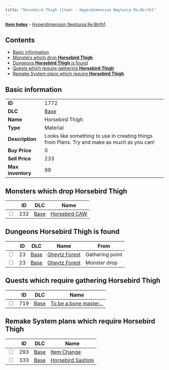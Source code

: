 ```yaml
---
title: "Horsebird Thigh (Item) - Hyperdimension Neptunia Re;Birth1"
---
```


[**Item Index**](/neptunia/rb1/item/index.html) - [Hyperdimension Neptunia Re;Birth1](/neptunia/rb1)

## Contents

- [Basic information](#basic-information)
- [Monsters which drop **Horsebird Thigh**](#monsters-which-drop-horsebird-thigh)
- [Dungeons **Horsebird Thigh** is found](#dungeons-horsebird-thigh-is-found)
- [Quests which require gathering **Horsebird Thigh**](#quests-which-require-gathering-horsebird-thigh)
- [Remake System plans which require **Horsebird Thigh**](#remake-system-plans-which-require-horsebird-thigh)

## Basic information

|   |   |
| -- | -- |
| **ID** | 1772 |
| **DLC** | [Base](/neptunia/rb1/dlc/1-base.html) |
| **Name** | Horsebird Thigh |
| **Type** | Material |
| **Description** | Looks like something to use in creating things from Plans. Try and make as much as you can! |
| **Buy Price** | 0 |
| **Sell Price** | 233 |
| **Max inventory** | 99 |


## Monsters which drop **Horsebird Thigh**

|    | ID | DLC | Name |
| -- | -- | --- | ---- |
| <input type="checkbox" id="rb1-monster-1-232" class="trackbox" /> | 232 | [Base](/neptunia/rb1/dlc/1-base.html) | [Horsebird CAW](/neptunia/rb1/monster/1-232-horsebird-caw.html) |


## Dungeons **Horsebird Thigh** is found

|    | ID | DLC | Name | From |
| -- | -- | --- | ---- | ---- |
| <input type="checkbox" id="rb1-dungeon-1-23" class="trackbox" /> | 23 | [Base](/neptunia/rb1/dlc/1-base.html) | [Gheytz Forest](/neptunia/rb1/dungeon/1-23-gheytz-forest.html) | Gathering point |
| <input type="checkbox" id="rb1-dungeon-1-23" class="trackbox" /> | 23 | [Base](/neptunia/rb1/dlc/1-base.html) | [Gheytz Forest](/neptunia/rb1/dungeon/1-23-gheytz-forest.html) | Monster drop |


## Quests which require gathering **Horsebird Thigh**

|    | ID | DLC | Name |
| -- | -- | --- | ---- |
| <input type="checkbox" id="rb1-quest-1-719" class="trackbox" /> | 719 | [Base](/neptunia/rb1/dlc/1-base.html) | [To be a bone master...](/neptunia/rb1/quest/1-719-to-be-a-bone-master.html) |


## Remake System plans which require **Horsebird Thigh**

|    | ID | DLC | Name |
| -- | -- | --- | ---- |
| <input type="checkbox" id="rb1-quest-1-293" class="trackbox" /> | 293 | [Base](/neptunia/rb1/dlc/1-base.html) | [Item Change](/neptunia/rb1/quest/1-293-item-change.html) |
| <input type="checkbox" id="rb1-quest-1-333" class="trackbox" /> | 333 | [Base](/neptunia/rb1/dlc/1-base.html) | [Horsebird Sashimi](/neptunia/rb1/quest/1-333-horsebird-sashimi.html) |
